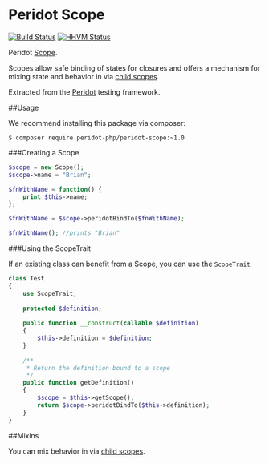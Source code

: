 Peridot Scope
=============

[![Build Status](https://travis-ci.org/peridot-php/peridot-scope.png)](https://travis-ci.org/peridot-php/peridot-scope) [![HHVM Status](http://hhvm.h4cc.de/badge/peridot-php/peridot-scope.svg)](http://hhvm.h4cc.de/package/peridot-php/peridot-scope)

Peridot [Scope](https://github.com/peridot-php/peridot/wiki/Scopes).

Scopes allow safe binding of states for closures and offers a mechanism
for mixing state and behavior in via [child scopes](https://github.com/peridot-php/peridot/wiki/Scopes#extending-functionality-with-scopes).

Extracted from the [Peridot](http://peridot-php.github.io/) testing framework.

##Usage

We recommend installing this package via composer:

```
$ composer require peridot-php/peridot-scope:~1.0
```

###Creating a Scope

```php
$scope = new Scope();
$scope->name = "Brian";

$fnWithName = function() {
    print $this->name;
};

$fnWithName = $scope->peridotBindTo($fnWithName);

$fnWithName(); //prints "Brian"
```

###Using the ScopeTrait

If an existing class can benefit from a Scope, you can use the `ScopeTrait`

```php
class Test
{
    use ScopeTrait;
    
    protected $definition;
    
    public function __construct(callable $definition)
    {
        $this->definition = $definition; 
    }
    
    /**
     * Return the definition bound to a scope
     */
    public function getDefinition()
    {
        $scope = $this->getScope();
        return $scope->peridotBindTo($this->definition);
    }
}
```

##Mixins

You can mix behavior in via [child scopes](https://github.com/peridot-php/peridot/wiki/Scopes#extending-functionality-with-scopes).
